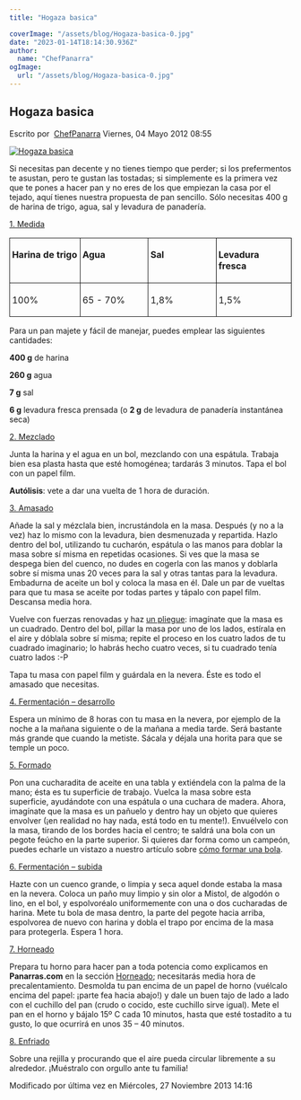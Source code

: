 ```yaml
---
title: "Hogaza basica"

coverImage: "/assets/blog/Hogaza-basica-0.jpg"
date: "2023-01-14T18:14:30.936Z"
author:
  name: "ChefPanarra"
ogImage:
  url: "/assets/blog/Hogaza-basica-0.jpg"
---
```


## Hogaza basica

Escrito por  [ChefPanarra](/web/20190111013023/http://www.panarras.com/index.php/home/recetas/panes-basicos/itemlist/user/56-chefpanarra) Viernes, 04 Mayo 2012 08:55

[![Hogaza basica](https://web.archive.org/web/20190111013023im_/http://www.panarras.com/media/k2/items/cache/fc34f61d23b74be53ee07d469bd32064_L.jpg)](/web/20190111013023/http://www.panarras.com/media/k2/items/cache/fc34f61d23b74be53ee07d469bd32064_XL.jpg "Clic para vista previa de la imagen")

Si necesitas pan decente y no tienes tiempo que perder; si los prefermentos te asustan, pero te gustan las tostadas; si simplemente es la primera vez que te pones a hacer pan y no eres de los que empiezan la casa por el tejado, aquí tienes nuestra propuesta de pan sencillo. Sólo necesitas 400 g de harina de trigo, agua, sal y levadura de panadería.

[1\. Medida](/web/20190111013023/http://www.panarras.com/index.php/tecnica/las-fases-del-pan/medida)

<table class="MsoNormalTable" style="margin-left: auto; border-collapse: collapse; margin-right: auto;" width="677" border="0" cellspacing="0" cellpadding="0"><tbody><tr><td style="width: 120.45pt; border-width: 1pt medium 1pt 1pt; border-style: solid none solid solid; border-color: black -moz-use-text-color black black; -moz-border-top-colors: none; -moz-border-right-colors: none; -moz-border-bottom-colors: none; -moz-border-left-colors: none; -moz-border-image: none; padding: 2.75pt;" valign="top" width="161"><p class="Contenidodelatabla" style="text-align: justify;"><strong>Harina de trigo</strong></p></td><td style="width: 120.5pt; border-width: 1pt medium 1pt 1pt; border-style: solid none solid solid; border-color: black -moz-use-text-color black black; -moz-border-top-colors: none; -moz-border-right-colors: none; -moz-border-bottom-colors: none; -moz-border-left-colors: none; -moz-border-image: none; padding: 2.75pt; text-align: justify;" valign="top" width="161"><p class="Contenidodelatabla"><strong>Agua</strong></p></td><td style="width: 120.45pt; border-width: 1pt medium 1pt 1pt; border-style: solid none solid solid; border-color: black -moz-use-text-color black black; -moz-border-top-colors: none; -moz-border-right-colors: none; -moz-border-bottom-colors: none; -moz-border-left-colors: none; -moz-border-image: none; padding: 2.75pt; text-align: justify;" valign="top" width="161"><p class="Contenidodelatabla"><strong>Sal</strong></p></td><td style="width: 120.5pt; border: 1pt solid black; padding: 2.75pt; text-align: justify;" valign="top" width="161"><p class="Contenidodelatabla"><strong>Levadura fresca</strong></p></td></tr><tr><td style="width: 120.45pt; border-width: medium medium 1pt 1pt; border-style: none none solid solid; border-color: -moz-use-text-color -moz-use-text-color black black; padding: 2.75pt;" valign="top" width="161"><p class="Contenidodelatabla">100%</p></td><td style="width: 120.5pt; border-width: medium medium 1pt 1pt; border-style: none none solid solid; border-color: -moz-use-text-color -moz-use-text-color black black; padding: 2.75pt;" valign="top" width="161"><p class="Contenidodelatabla">65 - 70%</p></td><td style="width: 120.45pt; border-width: medium medium 1pt 1pt; border-style: none none solid solid; border-color: -moz-use-text-color -moz-use-text-color black black; padding: 2.75pt;" valign="top" width="161"><p class="Contenidodelatabla">1,8%</p></td><td style="width: 120.5pt; border-right: 1pt solid black; border-width: medium 1pt 1pt; border-style: none solid solid; border-color: -moz-use-text-color black black; -moz-border-top-colors: none; -moz-border-right-colors: none; -moz-border-bottom-colors: none; -moz-border-left-colors: none; -moz-border-image: none; padding: 2.75pt;" valign="top" width="161"><p class="Contenidodelatabla">1,5%</p></td></tr></tbody></table>

Para un pan majete y fácil de manejar, puedes emplear las siguientes cantidades:

**400 g** de harina

**260 g** agua

**7 g** sal

**6 g** levadura fresca prensada (o **2 g** de levadura de panadería instantánea seca)

[2\. Mezclado](/web/20190111013023/http://www.panarras.com/index.php/tecnica/las-fases-del-pan/mezclado)

Junta la harina y el agua en un bol, mezclando con una espátula. Trabaja bien esa plasta hasta que esté homogénea; tardarás 3 minutos. Tapa el bol con un papel film.

**Autólisis**: vete a dar una vuelta de 1 hora de duración.

[3\. Amasado](/web/20190111013023/http://www.panarras.com/index.php/tecnica/las-fases-del-pan/amasado)

Añade la sal y mézclala bien, incrustándola en la masa. Después (y no a la vez) haz lo mismo con la levadura, bien desmenuzada y repartida. Hazlo dentro del bol, utilizando tu cucharón, espátula o las manos para doblar la masa sobre sí misma en repetidas ocasiones. Si ves que la masa se despega bien del cuenco, no dudes en cogerla con las manos y doblarla sobre sí misma unas 20 veces para la sal y otras tantas para la levadura. Embadurna de aceite un bol y coloca la masa en él. Dale un par de vueltas para que tu masa se aceite por todas partes y tápalo con papel film. Descansa media hora.

Vuelve con fuerzas renovadas y haz [un pliegue](/web/20190111013023/http://www.panarras.com/index.php/tecnica/tecnicas-de-amasado/plegados): imagínate que la masa es un cuadrado. Dentro del bol, pillar la masa por uno de los lados, estírala en el aire y dóblala sobre sí misma; repite el proceso en los cuatro lados de tu cuadrado imaginario; lo habrás hecho cuatro veces, si tu cuadrado tenía cuatro lados :-P

Tapa tu masa con papel film y guárdala en la nevera. Éste es todo el amasado que necesitas.

[4\. Fermentación – desarrollo](/web/20190111013023/http://www.panarras.com/index.php/tecnica/las-fases-del-pan/fermentacion-desarrollo)

Espera un mínimo de 8 horas con tu masa en la nevera, por ejemplo de la noche a la mañana siguiente o de la mañana a media tarde. Será bastante más grande que cuando la metiste. Sácala y déjala una horita para que se temple un poco.

[5\. Formado](/web/20190111013023/http://www.panarras.com/index.php/tecnica/las-fases-del-pan/formado)

Pon una cucharadita de aceite en una tabla y extiéndela con la palma de la mano; ésta es tu superficie de trabajo. Vuelca la masa sobre esta superficie, ayudándote con una espátula o una cuchara de madera. Ahora, imagínate que la masa es un pañuelo y dentro hay un objeto que quieres envolver (¡en realidad no hay nada, está todo en tu mente!). Envuélvelo con la masa, tirando de los bordes hacia el centro; te saldrá una bola con un pegote feúcho en la parte superior. Si quieres dar forma como un campeón, puedes echarle un vistazo a nuestro artículo sobre [cómo formar una bola](/web/20190111013023/http://www.panarras.com/index.php/tecnica/tecnicas-de-formado/formar-una-bola).

[6\. Fermentación – subida](/web/20190111013023/http://www.panarras.com/index.php/tecnica/las-fases-del-pan/fermentacion-subida)

Hazte con un cuenco grande, o limpia y seca aquel donde estaba la masa en la nevera. Coloca un paño muy limpio y sin olor a Mistol, de algodón o lino, en el bol, y espolvoréalo uniformemente con una o dos cucharadas de harina. Mete tu bola de masa dentro, la parte del pegote hacia arriba, espolvorea de nuevo con harina y dobla el trapo por encima de la masa para protegerla. Espera 1 hora.

[7\. Horneado](/web/20190111013023/http://www.panarras.com/index.php/tecnica/las-fases-del-pan/horneado)

Prepara tu horno para hacer pan a toda potencia como explicamos en **Panarras.com** en la sección [Horneado](/web/20190111013023/http://www.panarras.com/index.php/tecnica/las-fases-del-pan/horneado); necesitarás media hora de precalentamiento. Desmolda tu pan encima de un papel de horno (vuélcalo encima del papel: ¡parte fea hacia abajo!) y dale un buen tajo de lado a lado con el cuchillo del pan (crudo o cocido, este cuchillo sirve igual). Mete el pan en el horno y bájalo 15º C cada 10 minutos, hasta que esté tostadito a tu gusto, lo que ocurrirá en unos 35 – 40 minutos.

[8\. Enfriado](/web/20190111013023/http://www.panarras.com/index.php/tecnica/las-fases-del-pan/enfriado-y-conservacion)

Sobre una rejilla y procurando que el aire pueda circular libremente a su alrededor. ¡Muéstralo con orgullo ante tu familia!

Modificado por última vez en Miércoles, 27 Noviembre 2013 14:16
